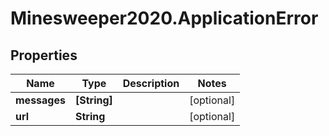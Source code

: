 # Minesweeper2020.ApplicationError

## Properties

Name | Type | Description | Notes
------------ | ------------- | ------------- | -------------
**messages** | **[String]** |  | [optional] 
**url** | **String** |  | [optional] 


